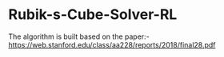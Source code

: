# Rubik-s-Cube-Solver-RL

The algorithm is built based on the paper:- https://web.stanford.edu/class/aa228/reports/2018/final28.pdf
